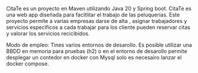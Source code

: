CitaTe es un proyecto en Maven utilizando Java 20 y Spring boot.
CitaTe es una web app diseñada para facitlitar el trabajo de las peluquerias. Este proyecto permite a varias empresas darse de alta , asignar trabajadores y servicios especificos a cada trabajar para
los cliente pueden reservar citas y valorar los servicios recicibidos.

Modo de empleo:
Tines varios entornos de desarollo. Es posible utilizar una BBDD en memoria para pruebas (h2) o en el entorno de desarollo permite desplegar un contedor en docker con Mysql solo es necesairo lanzar
el docker compose.
